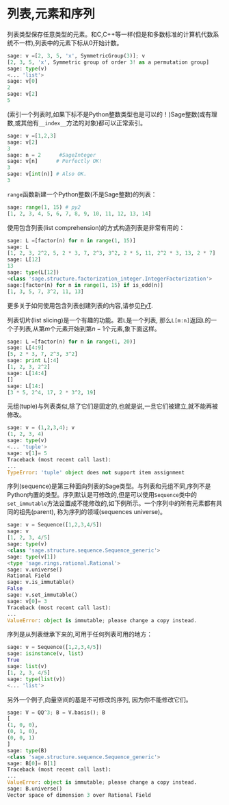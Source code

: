 列表,元素和序列
===

列表类型保存任意类型的元素。和C,C++等一样(但是和多数标准的计算机代数系统不一样),列表中的元素下标从0开始计数。
```py
sage: v =[2, 3, 5, 'x', SymmetricGroup(3)]; v
[2, 3, 5, 'x', Symmetric group of order 3! as a permutation group]
sage: type(v)
<... 'list'>
sage: v[0]
2
sage: v[2]
5
```


(索引一个列表时,如果下标不是Python整数类型也是可以的！)Sage整数(或有理数,或其他有`__index__`方法的对象)都可以正常索引。
```py
sage: v =[1,2,3]
sage: v[2]
3
sage: n = 2      #SageInteger
sage: v[n]      # Perfectly OK!
3
sage: v[int(n)] # Also OK.
3
```


`range`函数新建一个Python整数(不是Sage整数)的列表：
```py
sage: range(1, 15) # py2
[1, 2, 3, 4, 5, 6, 7, 8, 9, 10, 11, 12, 13, 14]
```


使用包含列表(list comprehension)的方式构造列表是非常有用的：
```py
sage: L =[factor(n) for n in range(1, 15)]
sage: L
[1, 2, 3, 2^2, 5, 2 * 3, 7, 2^3, 3^2, 2 * 5, 11, 2^2 * 3, 13, 2 * 7]
sage: L[12]
13
sage: type(L[12])
<class 'sage.structure.factorization_integer.IntegerFactorization'>
sage:[factor(n) for n in range(1, 15) if is_odd(n)]
[1, 3, 5, 7, 3^2, 11, 13]
```


更多关于如何使用包含列表创建列表的内容,请参见[PyT](https://docs.python.org/tutorial/).

列表切片(list slicing)是一个有趣的功能。若`L`是一个列表, 那么`L[m:n]`返回`L`的一个子列表,从第$m$个元素开始到第$n-1$个元素,象下面这样。
```py
sage: L =[factor(n) for n in range(1, 20)]
sage: L[4:9]
[5, 2 * 3, 7, 2^3, 3^2]
sage: print L[:4]
[1, 2, 3, 2^2]
sage: L[14:4]
[]
sage: L[14:]
[3 * 5, 2^4, 17, 2 * 3^2, 19]
```


元组(tuple)与列表类似,除了它们是固定的,也就是说,一旦它们被建立,就不能再被修改。
```py
sage: v = (1,2,3,4); v
(1, 2, 3, 4)
sage: type(v)
<... 'tuple'>
sage: v[1]= 5
Traceback (most recent call last):
...   
TypeError: 'tuple' object does not support item assignment
```


序列(sequence)是第三种面向列表的Sage类型。与列表和元组不同,序列不是Python内置的类型。序列默认是可修改的,但是可以使用`Sequence`类中的`set_immutable`方法设置成不能修改的,如下例所示。一个序列中的所有元素都有共同的祖先(parent), 称为序列的领域(sequences universe)。
```py
sage: v = Sequence([1,2,3,4/5])
sage: v
[1, 2, 3, 4/5]
sage: type(v)
<class 'sage.structure.sequence.Sequence_generic'>
sage: type(v[1])
<type 'sage.rings.rational.Rational'>
sage: v.universe()
Rational Field
sage: v.is_immutable()
False
sage: v.set_immutable()
sage: v[0]= 3
Traceback (most recent call last):
...
ValueError: object is immutable; please change a copy instead.
```


序列是从列表继承下来的,可用于任何列表可用的地方：
```py
sage: v = Sequence([1,2,3,4/5])
sage: isinstance(v, list)
True
sage: list(v)
[1, 2, 3, 4/5]
sage: type(list(v))
<... 'list'>
```


另外一个例子,向量空间的基是不可修改的序列, 因为你不能修改它们。
```py
sage: V = QQ^3; B = V.basis(); B
[
(1, 0, 0),
(0, 1, 0),
(0, 0, 1)
]
sage: type(B)
<class 'sage.structure.sequence.Sequence_generic'>
sage: B[0]= B[1]
Traceback (most recent call last):
...
ValueError: object is immutable; please change a copy instead.
sage: B.universe()
Vector space of dimension 3 over Rational Field
```
